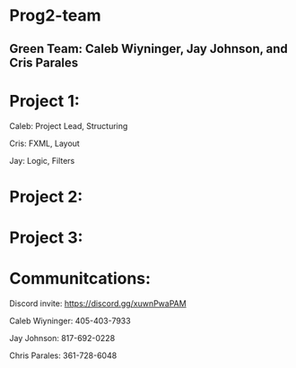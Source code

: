 # Prog2-team
## Green Team: Caleb Wiyninger, Jay Johnson, and Cris Parales

# Project 1:
Caleb: Project Lead, Structuring

Cris: FXML, Layout

Jay: Logic, Filters

# Project 2:

# Project 3:

# Communitcations:
Discord invite:
https://discord.gg/xuwnPwaPAM

Caleb Wiyninger:
405-403-7933

Jay Johnson:
817-692-0228

Chris Parales:
361-728-6048
